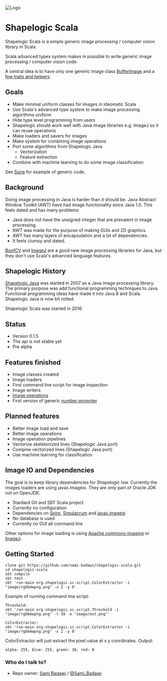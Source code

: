 ![Logo](https://github.com/sami-badawi/shapelogic/blob/master/docs/image/shapelogicsmallgradient.png)

# Shapelogic Scala #

Shapelogic Scala is a simple generic image processing / computer vision library in Scala. 

Scala advanced types system makes in possible to write generic image processing / computer vision code.

A central idea is to have only one generic image class [BufferImage](https://github.com/sami-badawi/shapelogic-scala/blob/master/src/main/scala/org/shapelogic/sc/image/BufferImage.scala) and a [few traits and helpers](https://github.com/sami-badawi/shapelogic-scala/wiki/Image-Classes-and-Traits).

## Goals ##

* Make minimal uniform classes for images in ideomatic Scala
* Use Scala's advanced type system to make image processing algorithms uniform
* Hide type level programming from users
* Shapelogic should work well with Java image libraries e.g. ImageJ so it can reuse operations
* Make loaders and savers for images
* Make system for combining image operations
* Port some algorithms from Shapelogic Java 
  * Vectorization 
  * Feature extraction
* Combine with machine learning to do some image classification

See [Spire](https://github.com/non/spire) for example of generic code.

## Background ##

Doing image processing in Java is harder than it should be.
Java Abstract Window Toolkit (AWT) have had image functionality since Java 1.0.
This feels dated and has many problems:
* Java does not have the unsigned integer that are prevalent in image processing.
* AWT was made for the purpose of making GUIs and 2D graphics.
* AWT has many layers of encapsulation and a lot of dependencies.
* It feels clumsy and dated.

[BoofCV](http://boofcv.org) and [ImageJ](https://imagej.nih.gov/ij/features.html)
are a good new image processing libraries for Java, but they don't use Scala's advanced language features.

## Shapelogic History ##

[Shapelogic Java](http://shapelogic.org) was started in 2007 as a Java image processing library.
The primary purpose was add functional programming techniques to Java.
Functional programming ideas have made it into Java 8 and Scala.
Shapelogic Java is now bit rotted. 

Shapelogic Scala was started in 2016. 

## Status ##

* Version 0.1.5
* The api is not stable yet
* Pre alpha

## Features finished ##

* Image classes created
* Image loaders
* First command line script for image inspection
* Image writers
* [Image operations](Image-Operations)
* First version of generic [number promoter](Priority-of-Implicit-Scope)

## Planned features ##

* Better image load and save
* Better image operations
* Image operation pipelines
* Vectorize skeletonized lines (Shapelogic Java port)
* Compine vectorized lines (Shapelogic Java port)
* Use machine learning for classification

## Image IO and Dependencies ##

The goal is to keep library dependencies for Shapelogic low.
Currently the images loaders are using javax.imageio. They are only part of Oracle JDK not on OpenJDK.

* Stardard Git and SBT Scala project
* Currently no configuration
* Dependencies on [Spire](https://github.com/non/spire), [Simulacrum](https://github.com/mpilquist/simulacrum) and [javax.imageio](http://docs.oracle.com/javase/8/docs/api/javax/imageio/ImageIO.html)
* No database is used
* Currently no GUI all command line

Other options for image loading is using [Apache commons-imaging](https://commons.apache.org/proper/commons-imaging/) or [ImageJ](https://imagej.nih.gov/ij/).

## Getting Started ##

```
clone git https://github.com/sami-badawi/shapelogic-scala.git
cd shapelogic-scala
sbt compile
sbt test
sbt 'run-main org.shapelogic.sc.script.ColorExtractor -i "image/rgbbmwpng.png" -x 2 -y 0'
```

Example of running command line script:
```
Threshold:
sbt 'run-main org.shapelogic.sc.script.Threshold -i "image/rgbbmwpng.png" -t 10 -o "image/out.png"'

ColorExtractor:
sbt 'run-main org.shapelogic.sc.script.ColorExtractor -i "image/rgbbmwpng.png" -x 2 -y 0'
```
ColorExtractor will just extract the pixel value at x y coordinates. Output:

```
alpha: 255, blue: 255, green: 38, red: 0
```

### Who do I talk to? ###

* Repo owner: [Sami Badawi](http://blog.samibadawi.com/) / [@Sami_Badawi](https://twitter.com/Sami_Badawi)

